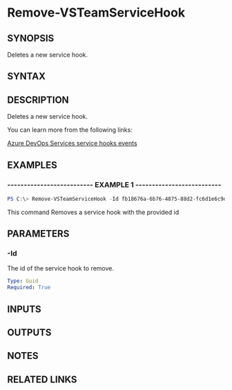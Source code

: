 


# Remove-VSTeamServiceHook

## SYNOPSIS

Deletes a new service hook.

## SYNTAX

## DESCRIPTION

Deletes a new service hook.

You can learn more from the following links:

[Azure DevOps Services service hooks events](https://docs.microsoft.com/en-us/azure/devops/service-hooks/events?view=azure-devops)

## EXAMPLES

### -------------------------- EXAMPLE 1 --------------------------

```PowerShell
PS C:\> Remove-VSTeamServiceHook -Id fb18676a-6b76-4875-88d2-fc6d1e6c9db2
```

This command Removes a service hook with the provided id

## PARAMETERS

### -Id

The id of the service hook to remove.

```yaml
Type: Guid
Required: True
```

## INPUTS

## OUTPUTS

## NOTES

## RELATED LINKS
